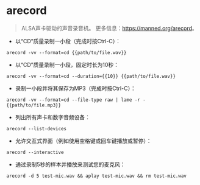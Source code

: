 # arecord

> ALSA声卡驱动的声音录音机。
> 更多信息：<https://manned.org/arecord>。

- 以“CD”质量录制一小段（完成时按Ctrl-C）：

`arecord -vv --format=cd {{path/to/file.wav}}`

- 以“CD”质量录制一小段，固定时长为10秒：

`arecord -vv --format=cd --duration={{10}} {{path/to/file.wav}}`

- 录制一小段并将其保存为MP3（完成时按Ctrl-C）：

`arecord -vv --format=cd --file-type raw | lame -r - {{path/to/file.mp3}}`

- 列出所有声卡和数字音频设备：

`arecord --list-devices`

- 允许交互式界面（例如使用空格键或回车键播放或暂停）：

`arecord --interactive`

- 通过录制5秒的样本并播放来测试您的麦克风：

`arecord -d 5 test-mic.wav && aplay test-mic.wav && rm test-mic.wav`